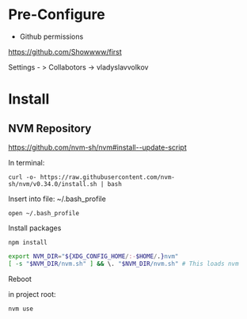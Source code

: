 # Pre-Configure

- Github permissions

https://github.com/Showwww/first

Settings - > Collabotors -> vladyslavvolkov


# Install

## NVM Repository
https://github.com/nvm-sh/nvm#install--update-script 


In terminal:

    curl -o- https://raw.githubusercontent.com/nvm-sh/nvm/v0.34.0/install.sh | bash
    
Insert into file: ~/.bash_profile

    open ~/.bash_profile
    
Install packages

    npm install
    
```bash
export NVM_DIR="${XDG_CONFIG_HOME/:-$HOME/.}nvm"
[ -s "$NVM_DIR/nvm.sh" ] && \. "$NVM_DIR/nvm.sh" # This loads nvm
```

Reboot

in project root:

    nvm use 


